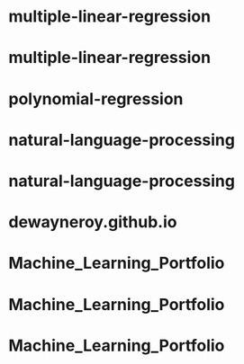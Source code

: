 # multiple-linear-regression
# multiple-linear-regression
# polynomial-regression
# natural-language-processing
# natural-language-processing
# dewayneroy.github.io
# Machine_Learning_Portfolio
# Machine_Learning_Portfolio
# Machine_Learning_Portfolio
